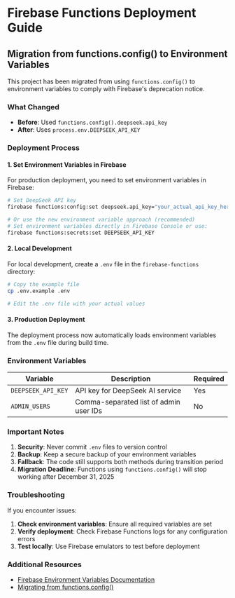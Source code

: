 # Firebase Functions Deployment Guide

## Migration from functions.config() to Environment Variables

This project has been migrated from using `functions.config()` to environment variables to comply with Firebase's deprecation notice.

### What Changed

- **Before**: Used `functions.config().deepseek.api_key`
- **After**: Uses `process.env.DEEPSEEK_API_KEY`

### Deployment Process

#### 1. Set Environment Variables in Firebase

For production deployment, you need to set environment variables in Firebase:

```bash
# Set DeepSeek API key
firebase functions:config:set deepseek.api_key="your_actual_api_key_here"

# Or use the new environment variable approach (recommended)
# Set environment variables directly in Firebase Console or use:
firebase functions:secrets:set DEEPSEEK_API_KEY
```

#### 2. Local Development

For local development, create a `.env` file in the `firebase-functions` directory:

```bash
# Copy the example file
cp .env.example .env

# Edit the .env file with your actual values
```

#### 3. Production Deployment

The deployment process now automatically loads environment variables from the `.env` file during build time.

### Environment Variables

| Variable           | Description                            | Required |
| ------------------ | -------------------------------------- | -------- |
| `DEEPSEEK_API_KEY` | API key for DeepSeek AI service        | Yes      |
| `ADMIN_USERS`      | Comma-separated list of admin user IDs | No       |

### Important Notes

1. **Security**: Never commit `.env` files to version control
2. **Backup**: Keep a secure backup of your environment variables
3. **Fallback**: The code still supports both methods during transition period
4. **Migration Deadline**: Functions using `functions.config()` will stop working after December 31, 2025

### Troubleshooting

If you encounter issues:

1. **Check environment variables**: Ensure all required variables are set
2. **Verify deployment**: Check Firebase Functions logs for any configuration errors
3. **Test locally**: Use Firebase emulators to test before deployment

### Additional Resources

- [Firebase Environment Variables Documentation](https://firebase.google.com/docs/functions/config-env)
- [Migrating from functions.config()](https://firebase.google.com/docs/functions/config-env#migrate-to-dotenv)
